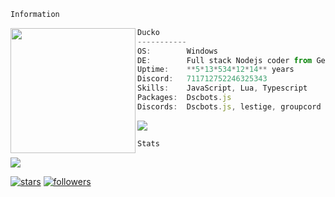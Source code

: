 ```bash
Information
```

<img src="SHEEP.png" align="left" width=200>

```ts
Ducko
-----------
OS:        Windows
DE:        Full stack Nodejs coder from Germany
Uptime:    **5*13*534*12*14** years
Discord:   711712752246325343
Skills:    JavaScript, Lua, Typescript
Packages:  Dscbots.js
Discords:  Dscbots.js, lestige, groupcord
```
<p align="left">
  <a href="https://discord.com/users/902313445121212536">
    <img src="https://discord.c99.nl/widget/theme-4/902313445121212536.png"/>
  </a>
</p>
  
```bash
Stats
```

<a href="https://github.com/Scarlot-Spy/">
  <img src="https://komarev.com/ghpvc/?username=Scarlot-Spy&color=5865f2&style=for-the-badge">
</a>

[![stars](https://img.shields.io/github/stars/Scarlot-Spy?color=5865f2&label=stars&style=for-the-badge)](https://github.com/DuckoDas/)
[![followers](https://img.shields.io/github/followers/Scarlot-Spy?color=5865f2&style=for-the-badge)](https://github.com/DuckoDas/)